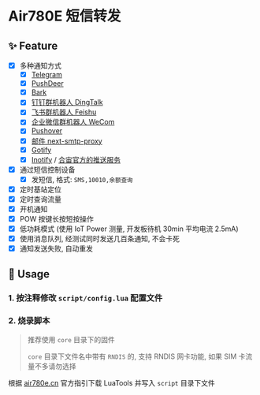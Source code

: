 # Air780E 短信转发

## :sparkles: Feature

- [x] 多种通知方式
    - [x] [Telegram](https://github.com/0wQ/telegram-notify)
    - [x] [PushDeer](https://www.pushdeer.com/)
    - [x] [Bark](https://github.com/Finb/Bark)
    - [x] [钉钉群机器人 DingTalk](https://open.dingtalk.com/document/robots/custom-robot-access)
    - [x] [飞书群机器人 Feishu](https://open.feishu.cn/document/ukTMukTMukTM/ucTM5YjL3ETO24yNxkjN)
    - [x] [企业微信群机器人 WeCom](https://developer.work.weixin.qq.com/document/path/91770)
    - [x] [Pushover](https://pushover.net/api)
    - [x] [邮件 next-smtp-proxy](https://github.com/0wQ/next-smtp-proxy)
    - [x] [Gotify](https://gotify.net)
    - [x] [Inotify](https://github.com/xpnas/Inotify) / [合宙官方的推送服务](https://push.luatos.org)
- [x] 通过短信控制设备
    - [x] 发短信, 格式: `SMS,10010,余额查询`
- [x] 定时基站定位
- [x] 定时查询流量
- [x] 开机通知
- [x] POW 按键长按短按操作
- [x] 低功耗模式 (使用 IoT Power 测量, 开发板待机 30min 平均电流 2.5mA)
- [x] 使用消息队列, 经测试同时发送几百条通知, 不会卡死
- [x] 通知发送失败, 自动重发

## :hammer: Usage

### 1. 按注释修改 `script/config.lua` 配置文件

### 2. 烧录脚本

> 推荐使用 `core` 目录下的固件
>
> `core` 目录下文件名中带有 `RNDIS` 的, 支持 RNDIS 网卡功能, 如果 SIM 卡流量不多请勿选择

根据 [air780e.cn](http://air780e.cn) 官方指引下载 LuaTools 并写入 `script` 目录下文件
